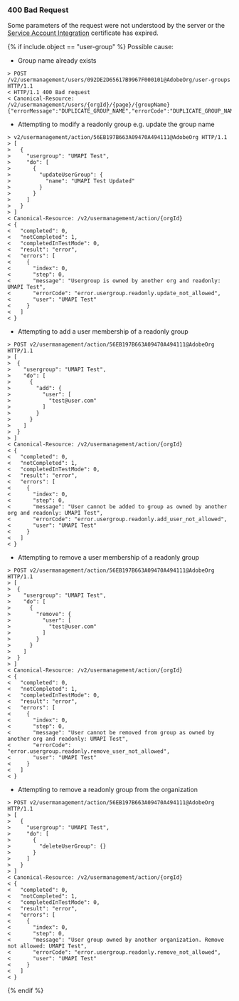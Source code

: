 ### <a name="{{ include.anchor }}" class="api-ref-subtitle">400 Bad Request</a>
Some parameters of the request were not understood by the server or the [Service Account Integration](../getstarted.html) certificate has expired.

{% if include.object == "user-group" %}
Possible cause:
- Group name already exists

```
> POST /v2/usermanagement/users/092DE2D65617B9967F000101@AdobeOrg/user-groups HTTP/1.1
< HTTP/1.1 400 Bad request
< Canonical-Resource: /v2/usermanagement/users/{orgId}/{page}/{groupName}
{"errorMessage":"DUPLICATE_GROUP_NAME","errorCode":"DUPLICATE_GROUP_NAME"}
```

- Attempting to modify a readonly group e.g. update the group name

```
> v2/usermanagement/action/56EB197B663A09470A494111@AdobeOrg HTTP/1.1
> [
>   {
>     "usergroup": "UMAPI Test",
>     "do": [
>       {
>         "updateUserGroup": {
>           "name": "UMAPI Test Updated"
>         }
>       }
>     ]
>   }
> ]
< Canonical-Resource: /v2/usermanagement/action/{orgId}
< {
<   "completed": 0,
<   "notCompleted": 1,
<   "completedInTestMode": 0,
<   "result": "error",
<   "errors": [
<     {
<       "index": 0,
<       "step": 0,
<       "message": "Usergroup is owned by another org and readonly: UMAPI Test",
<       "errorCode": "error.usergroup.readonly.update_not_allowed",
<       "user": "UMAPI Test"
<     }
<   ]
< }
```

- Attempting to add a user membership of a readonly group

```
> POST v2/usermanagement/action/56EB197B663A09470A494111@AdobeOrg HTTP/1.1
> [
>  {
>    "usergroup": "UMAPI Test",
>    "do": [
>      {
>        "add": {
>          "user": [
>            "test@user.com"
>          ]
>        }
>      }
>    ]
>  }
> ]
< Canonical-Resource: /v2/usermanagement/action/{orgId}
< {
<   "completed": 0,
<   "notCompleted": 1,
<   "completedInTestMode": 0,
<   "result": "error",
<   "errors": [
<     {
<       "index": 0,
<       "step": 0,
<       "message": "User cannot be added to group as owned by another org and readonly: UMAPI Test",
<       "errorCode": "error.usergroup.readonly.add_user_not_allowed",
<       "user": "UMAPI Test"
<     }
<   ]
< }
```

- Attempting to remove a user membership of a readonly group

```
> POST v2/usermanagement/action/56EB197B663A09470A494111@AdobeOrg HTTP/1.1
> [
>  {
>    "usergroup": "UMAPI Test",
>    "do": [
>      {
>        "remove": {
>          "user": [
>            "test@user.com"
>          ]
>        }
>      }
>    ]
>  }
> ]
< Canonical-Resource: /v2/usermanagement/action/{orgId}
< {
<   "completed": 0,
<   "notCompleted": 1,
<   "completedInTestMode": 0,
<   "result": "error",
<   "errors": [
<     {
<       "index": 0,
<       "step": 0,
<       "message": "User cannot be removed from group as owned by another org and readonly: UMAPI Test",
<       "errorCode": "error.usergroup.readonly.remove_user_not_allowed",
<       "user": "UMAPI Test"
<     }
<   ]
< }
```

- Attempting to remove a readonly group from the organization

```
> POST v2/usermanagement/action/56EB197B663A09470A494111@AdobeOrg HTTP/1.1
> [
>   {
>     "usergroup": "UMAPI Test",
>     "do": [
>       {
>         "deleteUserGroup": {}
>       }
>     ]
>   }
> ]
< Canonical-Resource: /v2/usermanagement/action/{orgId}
< {
<   "completed": 0,
<   "notCompleted": 1,
<   "completedInTestMode": 0,
<   "result": "error",
<   "errors": [
<     {
<       "index": 0,
<       "step": 0,
<       "message": "User group owned by another organization. Remove not allowed: UMAPI Test",
<       "errorCode": "error.usergroup.readonly.remove_not_allowed",
<       "user": "UMAPI Test"
<     }
<   ]
< }
```
{% endif %}
